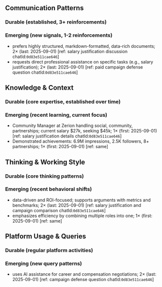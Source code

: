 ## Communication Patterns
### Durable (established, 3+ reinforcements)

### Emerging (new signals, 1-2 reinforcements)
- prefers highly structured, markdown-formatted, data-rich documents; 2× (last: 2025-09-01) [ref: salary justification discussion chatId:`0d83e511cae646`]
- requests direct professional assistance on specific tasks (e.g., salary justification); 2× (last: 2025-09-01) [ref: paid campaign defense question chatId:`0d83e511cae646`]

## Knowledge & Context
### Durable (core expertise, established over time)

### Emerging (recent learning, current focus)
- Community Manager at Zerion handling social, community, partnerships; current salary $27k, seeking $45k; 1× (first: 2025-09-01) [ref: salary justification details chatId:`0d83e511cae646`]
- Demonstrated achievements: 6.9M impressions, 2.5K followers, 8+ partnerships; 1× (first: 2025-09-01) [ref: same]

## Thinking & Working Style
### Durable (core thinking patterns)

### Emerging (recent behavioral shifts)
- data-driven and ROI-focused; supports arguments with metrics and benchmarks; 2× (last: 2025-09-01) [ref: salary justification and campaign comparison chatId:`0d83e511cae646`]
- emphasizes efficiency by combining multiple roles into one; 1× (first: 2025-09-01) [ref: same]

## Platform Usage & Queries
### Durable (regular platform activities)

### Emerging (new query patterns)
- uses AI assistance for career and compensation negotiations; 2× (last: 2025-09-01) [ref: campaign defense question chatId:`0d83e511cae646`]